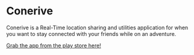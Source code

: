 # Conerive

Conerive is a Real-Time location sharing and utilities application for when you want to stay connected with your friends while on an adventure. 

[Grab the app from the play store here!](https://play.google.com/store/apps/details?id=com.tenk.mmr.conerive)

